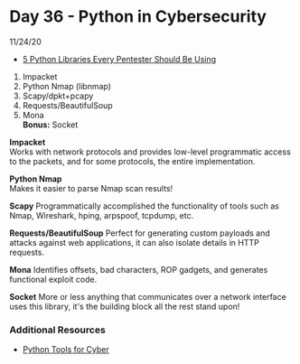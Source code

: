 # Day 36 - Python in Cybersecurity
11/24/20

* [5 Python Libraries Every Pentester Should Be Using](https://www.nopsec.com/5-python-libraries-every-pentester-should-be-using/)

1. Impacket
2. Python Nmap (libnmap)
3. Scapy/dpkt+pcapy
4. Requests/BeautifulSoup
5. Mona</br>
**Bonus:** Socket

**Impacket**</br>
Works with network protocols and provides low-level programmatic access to the packets, and for some protocols, the entire implementation.

**Python Nmap**</br>
Makes it easier to parse Nmap scan results!

**Scapy**
Programmatically accomplished the functionality of tools such as Nmap, Wireshark, hping, arpspoof, tcpdump, etc.

**Requests/BeautifulSoup**
Perfect for generating custom payloads and attacks against web applications, it can also isolate details in HTTP requests.

**Mona**
Identifies offsets, bad characters, ROP gadgets, and generates functional exploit code.

**Socket**
More or less anything that communicates over a network interface uses this library, it's the building block all the rest stand upon!

### Additional Resources
* [Python Tools for Cyber](https://hackersonlineclub.com/python-tools/)
